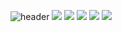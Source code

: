 ![header](https://capsule-render.vercel.app/api?type=waving&color=gradient&height=100&animation=fadeIn&section=footer&text=🚗🚘🚛&fontAlign=70)
![](http://github-profile-summary-cards.vercel.app/api/cards/profile-details?username=ledu1017&theme=default)
![](http://github-profile-summary-cards.vercel.app/api/cards/repos-per-language?username=ledu1017&theme=default)
![](http://github-profile-summary-cards.vercel.app/api/cards/most-commit-language?username=ledu1017&theme=default)
![](http://github-profile-summary-cards.vercel.app/api/cards/stats?username=ledu1017&theme=default)
![](http://github-profile-summary-cards.vercel.app/api/cards/productive-time?username=ledu1017&theme=default&utcOffset=8)
